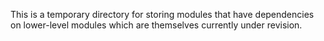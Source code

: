 This is a temporary directory for storing modules that have dependencies on lower-level modules which are themselves currently under revision.
